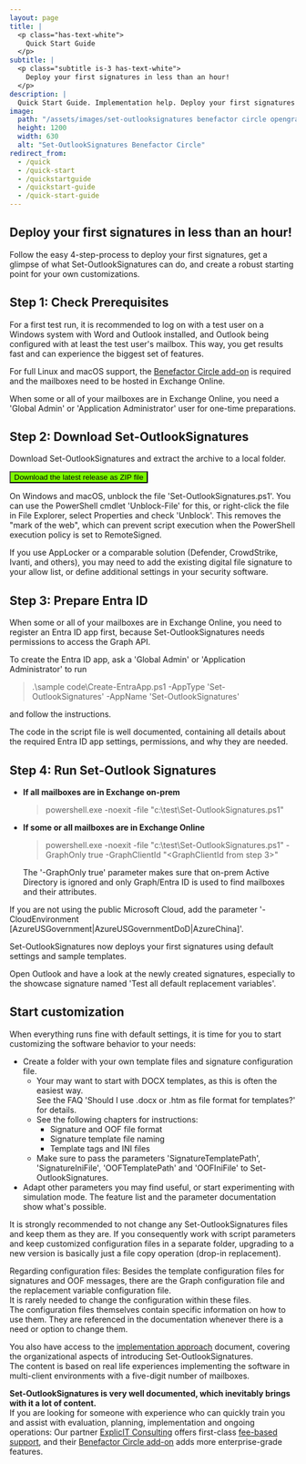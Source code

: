 ```yaml
---
layout: page
title: |
  <p class="has-text-white">
    Quick Start Guide
  </p>
subtitle: |
  <p class="subtitle is-3 has-text-white">
    Deploy your first signatures in less than an hour!
  </p>
description: |
  Quick Start Guide. Implementation help. Deploy your first signatures in less than an hour!
image:
  path: "/assets/images/set-outlooksignatures benefactor circle opengraph1200x630.png"
  height: 1200
  width: 630
  alt: "Set-OutlookSignatures Benefactor Circle"
redirect_from:
  - /quick
  - /quick-start
  - /quickstartguide
  - /quickstart-guide
  - /quick-start-guide
---
```


## Deploy your first signatures in less than an hour!
Follow the easy 4-step-process to deploy your first signatures, get a glimpse of what Set-OutlookSignatures can do, and create a robust starting point for your own customizations.


## Step 1: Check Prerequisites
For a first test run, it is recommended to log on with a test user on a Windows system with Word and Outlook installed, and Outlook being configured with at least the test user's mailbox. This way, you get results fast and can experience the biggest set of features.

For full Linux and macOS support, the <a href="/benefactorcircle" target="_blank">Benefactor Circle add-on</a> is required and the mailboxes need to be hosted in Exchange Online.

When some or all of your mailboxes are in Exchange Online, you need a 'Global Admin' or 'Application Administrator' user for one-time preparations.


## Step 2: Download Set-OutlookSignatures
Download Set-OutlookSignatures and extract the archive to a local folder.

<p><a id="download-link" href="https://github.com/Set-OutlookSignatures/Set-OutlookSignatures/releases" target="_blank"><button class="button mtrcs-external-link is-link is-normal is-hover has-text-black has-text-weight-bold" style="background-color: lawngreen">Download&nbsp;<span class="version-text">the latest release</span>&nbsp;as ZIP file</button></a></p>

On Windows and macOS, unblock the file 'Set-OutlookSignatures.ps1'. You can use the PowerShell cmdlet 'Unblock-File' for this, or right-click the file in File Explorer, select Properties and check 'Unblock'. This removes the "mark of the web", which can prevent script execution when the PowerShell execution policy is set to RemoteSigned.

If you use AppLocker or a comparable solution (Defender, CrowdStrike, Ivanti, and others), you may need to add the existing digital file signature to your allow list, or define additional settings in your security software.


## Step 3: Prepare Entra ID
When some or all of your mailboxes are in Exchange Online, you need to register an Entra ID app first, because Set-OutlookSignatures needs permissions to access the Graph API.

To create the Entra ID app, ask a 'Global Admin' or 'Application Administrator' to run
<blockquote class="is-family-monospace">
.\sample code\Create-EntraApp.ps1 -AppType 'Set-OutlookSignatures' -AppName 'Set-OutlookSignatures'
</blockquote>
and follow the instructions.

The code in the script file is well documented, containing all details about the required Entra ID app settings, permissions, and why they are needed.


## Step 4: Run Set-Outlook Signatures
- **If all mailboxes are in Exchange on-prem**
  <blockquote class="is-family-monospace">
  powershell.exe -noexit -file "c:\test\Set-OutlookSignatures.ps1"
  </blockquote>

- **If some or all mailboxes are in Exchange Online**
  <blockquote class="is-family-monospace">
  powershell.exe -noexit -file "c:\test\Set-OutlookSignatures.ps1" -GraphOnly true -GraphClientId "&lt;GraphClientId from step 3&gt;"
  </blockquote>
  The '-GraphOnly true' parameter makes sure that on-prem Active Directory is ignored and only Graph/Entra ID is used to find mailboxes and their attributes.

If you are not using the public Microsoft Cloud, add the parameter '-CloudEnvironment [AzureUSGovernment|AzureUSGovernmentDoD|AzureChina]'.

Set-OutlookSignatures now deploys your first signatures using default settings and sample templates.

Open Outlook and have a look at the newly created signatures, especially to the showcase signature named 'Test all default replacement variables'.


## Start customization
When everything runs fine with default settings, it is time for you to start customizing the software behavior to your needs:
- Create a folder with your own template files and signature configuration file.
  - Your may want to start with DOCX templates, as this is often the easiest way.<br>See the FAQ 'Should I use .docx or .htm as file format for templates?' for details.
  - See the following chapters for instructions:
    - Signature and OOF file format
    - Signature template file naming
    - Template tags and INI files
  - Make sure to pass the parameters 'SignatureTemplatePath', 'SignatureIniFile', 'OOFTemplatePath' and 'OOFIniFile' to Set-OutlookSignatures.
- Adapt other parameters you may find useful, or start experimenting with simulation mode. The feature list and the parameter documentation show what's possible.

It is strongly recommended to not change any Set-OutlookSignatures files and keep them as they are. If you consequently work with script parameters and keep customized configuration files in a separate folder, upgrading to a new version is basically just a file copy operation (drop-in replacement).

Regarding configuration files: Besides the template configuration files for signatures and OOF messages, there are the Graph configuration file and the replacement variable configuration file.  
It is rarely needed to change the configuration within these files.  
The configuration files themselves contain specific information on how to use them. They are referenced in the documentation whenever there is a need or option to change them.

You also have access to the [implementation approach](/implementationapproach) document, covering the organizational aspects of introducing Set-OutlookSignatures.  
The content is based on real life experiences implementing the software in multi-client environments with a five-digit number of mailboxes.

**Set-OutlookSignatures is very well documented, which inevitably brings with it a lot of content.**  
If you are looking for someone with experience who can quickly train you and assist with evaluation, planning, implementation and ongoing operations: Our partner [ExplicIT Consulting](https://explicitconsulting.at) offers first-class [fee-based support](/support), and their [Benefactor Circle add-on](/benefactorcircle) adds more enterprise-grade features.


<script>
  fetch('https://api.github.com/repos/Set-OutlookSignatures/Set-OutlookSignatures/releases/latest')
    .then(response => response.json())
    .then(data => {
      document.querySelectorAll('.version-text').forEach(span => {
        span.textContent = data.tag_name;
      });

      document.getElementById('download-link').href = 
        `https://github.com/Set-OutlookSignatures/Set-OutlookSignatures/releases/download/${data.tag_name}/Set-OutlookSignatures_${data.tag_name}.zip`;
    })
    .catch(error => {
      console.error('Error fetching release info:', error);
    });
</script>